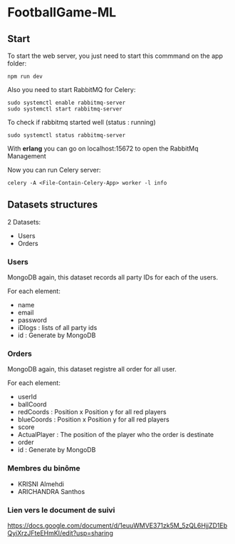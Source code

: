 # FootballGame-ML

## Start

To start the web server, you just need to start this commmand on the app folder: 
```
npm run dev
```

Also you need to start RabbitMQ for Celery:
```
sudo systemctl enable rabbitmq-server
sudo systemctl start rabbitmq-server
```
To check if rabbitmq started well (status : running)
```
sudo systemctl status rabbitmq-server
```
With **erlang** you can go on localhost:15672 to open the RabbitMq Management

Now you can run Celery server:
```
celery -A <File-Contain-Celery-App> worker -l info
```

## Datasets structures

2 Datasets:
 - Users
 - Orders

### Users

MongoDB again, this dataset records all party IDs for each of the users.

For each element:
 - name
 - email
 - password
 - iDlogs : lists of all party ids
 - id : Generate by MongoDB
  
### Orders

MongoDB again, this dataset registre all order for all user.

For each element:
- userId 
- ballCoord
- redCoords : Position x  Position y for all red players
- blueCoords : Position x  Position y for all red players
- score
- ActualPlayer : The position of the player who the order is destinate
- order
- id : Generate by MongoDB

### Membres du binôme
  - KRISNI Almehdi
  - ARICHANDRA Santhos

### Lien vers le document de suivi
https://docs.google.com/document/d/1euuWMVE371zk5M_5zQL6HjjZD1EbQyiXrzJFteEHmKI/edit?usp=sharing
